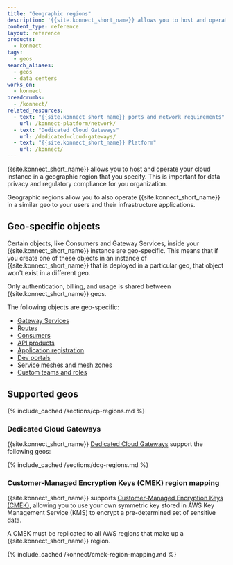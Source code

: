 ```yaml
---
title: "Geographic regions"
description: '{{site.konnect_short_name}} allows you to host and operate your cloud instance in a geographic region that you specify. This is important for data privacy and regulatory compliance for your organization.'
content_type: reference
layout: reference
products:
  - konnect
tags:
  - geos
search_aliases:
  - geos
  - data centers
works_on:
  - konnect
breadcrumbs:
  - /konnect/
related_resources:
  - text: "{{site.konnect_short_name}} ports and network requirements"
    url: /konnect-platform/network/
  - text: "Dedicated Cloud Gateways"
    url: /dedicated-cloud-gateways/
  - text: "{{site.konnect_short_name}} Platform"
    url: /konnect/
---
```


{{site.konnect_short_name}} allows you to host and operate your cloud instance in a geographic region that you specify. This is important for data privacy and regulatory compliance for you organization. 

Geographic regions allow you to also operate {{site.konnect_short_name}} in a similar geo to your users and their infrastructure applications. 
<!--- Do not publish yet: "This reduces network latency and minimizes the blast-radius in the event of cross-region connectivity failures." -->

## Geo-specific objects

Certain objects, like Consumers and Gateway Services, inside your {{site.konnect_short_name}} instance are geo-specific. This means that if you create one of these objects in an instance of {{site.konnect_short_name}} that is deployed in a particular geo, that object won't exist in a different geo.

Only authentication, billing, and usage is shared between {{site.konnect_short_name}} geos.

The following objects are geo-specific:

* [Gateway Services](/gateway/entities/service/)
* [Routes](/gateway/entities/route/)
* [Consumers](/gateway/entities/consumer/)
* [API products](/api/konnect/api-products/)
* [Application registration](/dev-portal/self-service/#application-authentication-strategies)
* [Dev portals](/dev-portal/)
* [Service meshes and mesh zones](/mesh-manager/)
* [Custom teams and roles](/konnect-platform/teams-and-roles/)

## Supported geos 

{% include_cached /sections/cp-regions.md %}

### Dedicated Cloud Gateways

{{site.konnect_short_name}} [Dedicated Cloud Gateways](/dedicated-cloud-gateways/) support the following geos:

{% include_cached /sections/dcg-regions.md %}

### Customer-Managed Encryption Keys (CMEK) region mapping

{{site.konnect_short_name}} supports [Customer-Managed Encryption Keys (CMEK)](/konnect-platform/cmek/), allowing you to use your own symmetric key stored in AWS Key Management Service (KMS) to encrypt a pre-determined set of sensitive data. 

A CMEK must be replicated to all AWS regions that make up a {{site.konnect_short_name}} region.

{% include_cached /konnect/cmek-region-mapping.md %}

